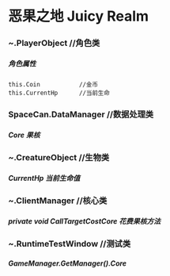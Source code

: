 # 恶果之地 Juicy Realm

### ~.PlayerObject  //角色类

##### 角色属性

    this.Coin           //金币
    this.CurrentHp      //当前生命

### SpaceCan.DataManager  //数据处理类

##### Core  果核

### ~.CreatureObject  //生物类

##### CurrentHp 当前生命值

### ~.ClientManager  //核心类

##### private void CallTargetCostCore 花费果核方法

### ~.RuntimeTestWindow  //测试类

##### GameManager.GetManager<DataManager>().Core
